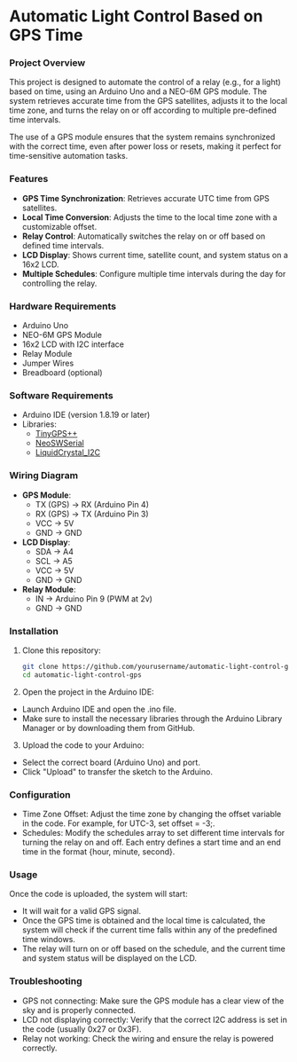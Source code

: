 # Automatic Light Control Based on GPS Time

### Project Overview
This project is designed to automate the control of a relay (e.g., for a light) based on time, using an Arduino Uno and a NEO-6M GPS module. The system retrieves accurate time from the GPS satellites, adjusts it to the local time zone, and turns the relay on or off according to multiple pre-defined time intervals.

The use of a GPS module ensures that the system remains synchronized with the correct time, even after power loss or resets, making it perfect for time-sensitive automation tasks.

### Features
- **GPS Time Synchronization**: Retrieves accurate UTC time from GPS satellites.
- **Local Time Conversion**: Adjusts the time to the local time zone with a customizable offset.
- **Relay Control**: Automatically switches the relay on or off based on defined time intervals.
- **LCD Display**: Shows current time, satellite count, and system status on a 16x2 LCD.
- **Multiple Schedules**: Configure multiple time intervals during the day for controlling the relay.

### Hardware Requirements
- Arduino Uno
- NEO-6M GPS Module
- 16x2 LCD with I2C interface
- Relay Module
- Jumper Wires
- Breadboard (optional)

### Software Requirements
- Arduino IDE (version 1.8.19 or later)
- Libraries:
  - [TinyGPS++](https://github.com/mikalhart/TinyGPSPlus)
  - [NeoSWSerial](https://github.com/SlashDevin/NeoSWSerial)
  - [LiquidCrystal_I2C](https://github.com/johnrickman/LiquidCrystal_I2C)

### Wiring Diagram
- **GPS Module**:
  - TX (GPS) -> RX (Arduino Pin 4)
  - RX (GPS) -> TX (Arduino Pin 3)
  - VCC -> 5V
  - GND -> GND
- **LCD Display**:
  - SDA -> A4
  - SCL -> A5
  - VCC -> 5V
  - GND -> GND
- **Relay Module**:
  - IN -> Arduino Pin 9 (PWM at 2v)
  - GND -> GND

### Installation
1. Clone this repository:
   ```bash
   git clone https://github.com/yourusername/automatic-light-control-gps.git
   cd automatic-light-control-gps
2. Open the project in the Arduino IDE:
  - Launch Arduino IDE and open the .ino file.
  - Make sure to install the necessary libraries through the Arduino Library Manager or by downloading them from GitHub.
3. Upload the code to your Arduino:
  - Select the correct board (Arduino Uno) and port.
  - Click "Upload" to transfer the sketch to the Arduino.

### Configuration
  - Time Zone Offset: Adjust the time zone by changing the offset variable in the code. For example, for UTC-3, set offset = -3;.
  - Schedules: Modify the schedules array to set different time intervals for turning the relay on and off. Each entry defines a start time and an end time in the format {hour, minute, second}.

### Usage
Once the code is uploaded, the system will start:

  - It will wait for a valid GPS signal.
  - Once the GPS time is obtained and the local time is calculated, the system will check if the current time falls within any of the predefined time windows.
  - The relay will turn on or off based on the schedule, and the current time and system status will be displayed on the LCD.

### Troubleshooting
  - GPS not connecting: Make sure the GPS module has a clear view of the sky and is properly connected.
  - LCD not displaying correctly: Verify that the correct I2C address is set in the code (usually 0x27 or 0x3F).
  - Relay not working: Check the wiring and ensure the relay is powered correctly.